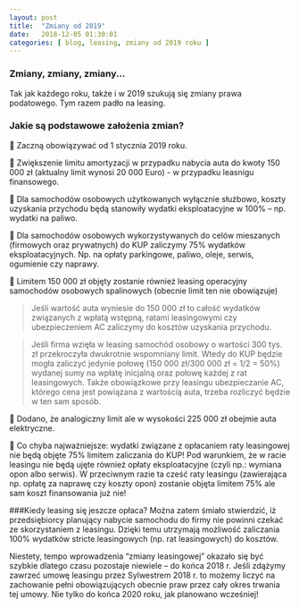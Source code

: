 ```yaml
---
layout: post
title:  "Zmiany od 2019"
date:   2018-12-05 01:30:01
categories: [ blog, leasing, zmiany od 2019 roku ]
---
```


### Zmiany, zmiany, zmiany...
Tak jak każdego roku, także i w 2019 szukują się zmiany prawa podatowego. Tym razem padło na leasing.

### Jakie są podstawowe założenia zmian?
🔻 Zaczną obowiązywać od 1 stycznia 2019 roku.

🔻 Zwiększenie limitu amortyzacji w przypadku nabycia auta do kwoty 150 000 zł (aktualny limit wynosi 20 000 Euro) - w przypadku leasnigu finansowego.

🔻 Dla samochodów osobowych użytkowanych wyłącznie służbowo, koszty uzyskania przychodu będą stanowiły wydatki eksploatacyjne w 100% – np. wydatki na paliwo.

🔻 Dla  samochodów osobowych wykorzystywanych do celów mieszanych (firmowych oraz prywatnych) do KUP zaliczymy 75% wydatków eksploatacyjnych. Np. na opłaty parkingowe, paliwo, oleje, serwis, ogumienie czy naprawy.

🔻 Limitem 150 000 zł objęty zostanie również leasing operacyjny samochodów osobowych spalinowych (obecnie limit ten nie obowiązuje) 

> Jeśli wartość auta wyniesie do 150 000 zł to całość wydatków związanych z wpłatą wstępną, ratami leasingowymi czy ubezpieczeniem AC zaliczymy do kosztów uzyskania przychodu.

> Jeśli firma wzięła w leasing samochód osobowy o wartości 300 tys. zł przekroczyła dwukrotnie wspomniany limit. Wtedy do KUP będzie mogła zaliczyć jedynie połowę (150 000 zł/300 000 zł = 1/2 = 50%) wydanej sumy na wpłatę inicjalną oraz połowę każdej z rat leasingowych. Także obowiązkowe przy leasingu ubezpieczanie AC, którego cena jest powiązana z wartością auta, trzeba rozliczyć będzie w ten sam sposób.

🔻 Dodano, że analogiczny limit ale w wysokości 225 000 zł obejmie auta elektryczne.

🔻 Co chyba najważniejsze: wydatki związane z opłacaniem raty leasingowej nie będą objęte 75% limitem zaliczania do KUP! 
Pod warunkiem, że w racie leasingu nie będą ujęte również opłaty eksploatacyjne (czyli np.: wymiana opon albo serwis). 
W przeciwnym razie ta cześć raty leasingu (zawierająca np. opłatę za naprawę czy koszty opon) zostanie objęta limitem 75% ale sam koszt finansowania już nie!

###Kiedy leasing się jeszcze opłaca?
Można zatem śmiało stwierdzić, iż przedsiębiorcy planujący nabycie samochodu do firmy nie powinni czekać ze skorzystaniem z leasingu. 
Dzięki temu utrzymają możliwość zaliczania 100% wydatków stricte leasingowych (np. rat leasingowych) do kosztów.

Niestety, tempo wprowadzenia “zmiany leasingowej” okazało się być szybkie dlatego czasu pozostaje niewiele – do końca 2018 r. 
Jeśli zdążymy zawrzeć umowę leasingu przez Sylwestrem 2018 r. to możemy liczyć na zachowanie pełni obowiązujących obecnie praw przez cały okres trwania tej umowy. 
Nie tylko do końca 2020 roku, jak planowano wcześniej!
